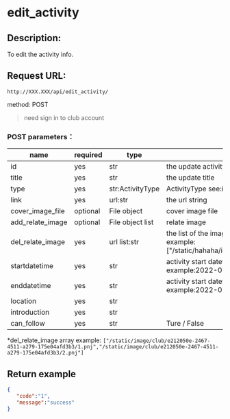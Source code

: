 # edit_activity

## Description:
 To edit the activity info.

## Request URL:
`http://XXX.XXX/api/edit_activity/`

method: POST

> need sign in to club account
### POST parameters：
| name             | required  | type             | illustrate                                                                                                                    |
|------------------|-----------|------------------|-------------------------------------------------------------------------------------------------------------------------------|
| id               | yes       | str              | the update activity id                                                                                                        |
| title            | yes       | str              | the update title                                                                                                              |
| type             | yes       | str:ActivityType | ActivityType see:info/activity.md                                                                                             |
| link             | yes       | url:str          | the url string                                                                                                                |
| cover_image_file | optional  | File object      | cover image file                                                                                                              |
| add_relate_image | optional  | File object list | relate image                                                                                                                  |
| del_relate_image | yes       | url list:str     | the list of the image relative path. if no change input []; example:["/static/hahaha/iAMphoto.jpg","/static/hahaha/logo.jpg"] |
| startdatetime    | yes       | str              | activity start datetime; YYY-MM-DDThh:mm; example:2022-07-21T15:10                                                            |
| enddatetime      | yes       | str              | activity start datetime; YYY-MM-DDThh:mm; example:2022-07-22T15:10                                                            |
| location         | yes       | str              |                                                                                                                               |
| introduction     | yes       | str              |                                                                                                                               |
| can_follow       | yes       | str              | Ture / False                                                                                                                  |

*del_relate_image array example:
`["/static/image/club/e212050e-2467-4511-a279-175e04afd3b3/1.pnj","/static/image/club/e212050e-2467-4511-a279-175e04afd3b3/2.pnj"]`


## Return example
```json
{
   "code":"1",
   "message":"success"
}
```
